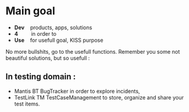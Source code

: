 # Main goal

- **Dev**  &nbsp;&nbsp; products, apps, solutions
- **4**&nbsp;&nbsp;&nbsp;&nbsp;&nbsp;&nbsp;&nbsp;&nbsp; in order to
- **Use** &nbsp;&nbsp; for usefull goal, KISS purpose

No more bullshits, go to the usefull functions.
Remember you some not beautiful solutions, but so usefull :

## In testing domain :

- Mantis BT BugTracker in order to explore incidents,
- TestLink TM TestCaseManagement to store, organize and share your test items.

